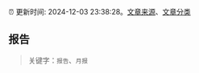 :alarm_clock: 更新时间: 2024-12-03 23:38:28。[文章来源](/README.md)、[文章分类](/TAGS.md)

## 报告


> 关键字：`报告`、`月报`



